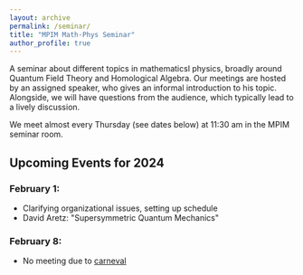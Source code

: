 ```yaml
---
layout: archive
permalink: /seminar/
title: "MPIM Math-Phys Seminar"
author_profile: true
---
```




A seminar about different topics in mathematicsl physics, broadly around Quantum Field Theory and Homological Algebra. Our meetings are hosted by an assigned speaker, who gives an informal introduction to his topic. Alongside, we will have questions from the audience, which typically lead to a lively discussion.

We meet almost every Thursday (see dates below) at 11:30 am in the MPIM seminar room.

## Upcoming Events for 2024

### February 1:
* Clarifying organizational issues, setting up schedule
* David Aretz: "Supersymmetric Quantum Mechanics"

### February 8:
* No meeting due to [carneval](https://de.wikipedia.org/wiki/Weiberfastnacht)
